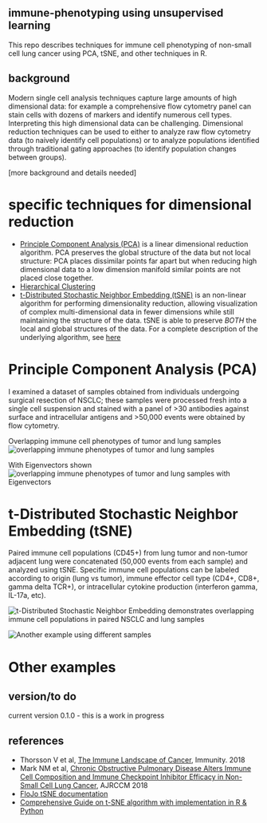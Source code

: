 ## immune-phenotyping using unsupervised learning
This repo describes techniques for immune cell phenotyping of non-small cell lung cancer using PCA, tSNE, and other techniques in R.

## background
Modern single cell analysis techniques capture large amounts of high dimensional data: for example a comprehensive flow cytometry panel can stain cells with dozens of markers and identify numerous cell types. Interpreting this high dimensional data can be challenging. Dimensional reduction techniques can be used to either to analyze raw flow cytometry data (to naively identify cell populations) or to analyze populations identified through traditional gating approaches (to identify population changes between groups).

[more background and details needed]

# specific techniques for dimensional reduction
- [Principle Component Analysis (PCA)](https://en.wikipedia.org/wiki/Principal_component_analysis) is a linear dimensional reduction algorithm. PCA preserves the global structure of the data but not local structure: PCA places dissimilar points far apart but when reducing high dimensional data to a low dimension manifold similar points are not placed close together.
- [Hierarchical Clustering](https://en.wikipedia.org/wiki/Hierarchical_clustering)
- [t-Distributed Stochastic Neighbor Embedding (tSNE)](https://en.wikipedia.org/wiki/T-distributed_stochastic_neighbor_embedding) is an non-linear algorithm for performing dimensionality reduction, allowing visualization of complex multi-dimensional data in fewer dimensions while still maintaining the structure of the data. tSNE is able to preserve *BOTH* the local and global structures of the data.
For a complete description of the underlying algorithm, see [here](https://www.analyticsvidhya.com/blog/2017/01/t-sne-implementation-r-python/)

# Principle Component Analysis (PCA)
I examined a dataset of samples obtained from individuals undergoing surgical resection of NSCLC; these samples were processed fresh into a single cell suspension and stained with a panel of >30 antibodies against surface and intracellular antigens and >50,000 events were obtained by flow cytometry. 

Overlapping immune cell phenotypes of tumor and lung samples
![overlapping immune phenotypes of tumor and lung samples](https://github.com/nickmmark/immune-phenotyping/blob/master/figures/lung%20tumor.png)

With Eigenvectors shown
![overlapping immune phenotypes of tumor and lung samples with Eigenvectors](https://github.com/nickmmark/immune-phenotyping/blob/master/figures/lung%20tumor%20w%20eigenvectors.png)

# t-Distributed Stochastic Neighbor Embedding (tSNE)
Paired immune cell populations (CD45+) from lung tumor and non-tumor adjacent lung were concatenated (50,000 events from each sample) and analyzed using tSNE. Specific immune cell populations can be labeled according to origin (lung vs tumor), immune effector cell type (CD4+, CD8+, gamma delta TCR+), or intracellular cytokine production (interferon gamma, IL-17a, etc).

![t-Distributed Stochastic Neighbor Embedding demonstrates overlapping immune cell populations in paired NSCLC and lung samples](https://github.com/nickmmark/immune-phenotyping/blob/master/figures/27-Jul-2017-Layout.png)

![Another example using different samples](https://github.com/nickmmark/immune-phenotyping/blob/master/figures/27-Jul-2017-Layout.png)

# Other examples

## version/to do
current version 0.1.0 - this is a work in progress

## references
- Thorsson V et al, [The Immune Landscape of Cancer](https://www.ncbi.nlm.nih.gov/pubmed/29628290), Immunity. 2018
- Mark NM et al, [Chronic Obstructive Pulmonary Disease Alters Immune Cell Composition and Immune Checkpoint Inhibitor Efficacy in Non-Small Cell Lung Cancer](https://www.ncbi.nlm.nih.gov/pubmed/28934595), AJRCCM 2018
- [FloJo tSNE documentation](http://docs.flowjo.com/d2/advanced-features/dimensionality-reduction/tsne/)
- [Comprehensive Guide on t-SNE algorithm with implementation in R & Python](https://www.analyticsvidhya.com/blog/2017/01/t-sne-implementation-r-python/)
